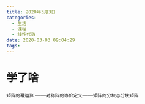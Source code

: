 ```yaml
---
title: 2020年3月3日
categories:
  - 生活
  - 课程
  - 线性代数
date: 2020-03-03 09:04:29
tags:
---
```


# 学了啥

`矩阵的幂运算` ——`对称阵的等价定义`——`矩阵的分块与分块矩阵`


